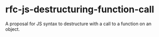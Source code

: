 # rfc-js-destructuring-function-call
A proposal for JS syntax to destructure with a call to a function on an object.
